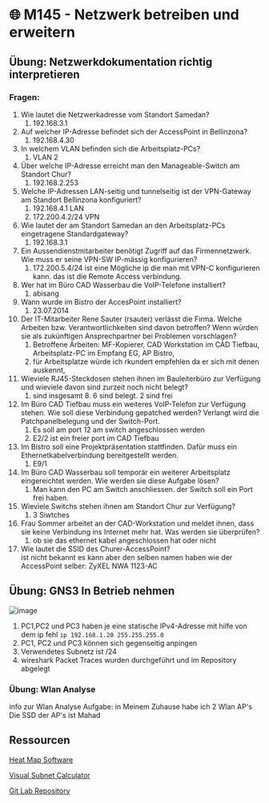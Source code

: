 # 🌐 M145 - Netzwerk betreiben und erweitern   

## Übung: Netzwerkdokumentation richtig interpretieren   
### Fragen:   
1. Wie lautet die Netzwerkadresse vom Standort Samedan?   
    1. 192.168.3.1   
2. Auf welcher IP-Adresse befindet sich der AccessPoint in Bellinzona?   
    1. 192.168.4.30   
3. In welchem VLAN befinden sich die Arbeitsplatz-PCs?   
    1. VLAN 2   
4. Über welche IP-Adresse erreicht man den Manageable-Switch am Standort Chur?   
    1. 192.168.2.253   
5. Welche IP-Adressen LAN-seitig und tunnelseitig ist der VPN-Gateway am Standort Bellinzona konfiguriert?   
    1. 192.168.4.1 LAN   
    2. 172.200.4.2/24 VPN   
6. Wie lautet der am Standort Samedan an den Arbeitsplatz-PCs eingetragene Standardgateway?   
    1. 192.168.3.1   
7. Ein Aussendienstmitarbeiter benötigt Zugriff auf das Firmennetzwerk. Wie muss er seine VPN-SW IP-mässig konfigurieren?   
    1. 172.200.5.4/24 ist eine Mögliche ip die man mit VPN-C konfigurieren kann. das ist die Remote Access verbindung.   
8. Wer hat im Büro CAD Wasserbau die VoIP-Telefone installiert?   
    1. abisang   
9. Wann wurde im Bistro der AccesPoint installiert?   
    1. 23.07.2014   
10. Der IT-Mitarbeiter Rene Sauter (rsauter) verlässt die Firma. Welche Arbeiten bzw. Verantwortlichkeiten sind davon betroffen? Wenn würden sie als zukünftigen Ansprechpartner bei Problemen vorschlagen?   
    1. Betroffene Arbeiten: MF-Kopierer, CAD Workstation im CAD Tiefbau, Arbeitsplatz-PC im Empfang EG, AP Bistro,    
    2. für Arbeitsplatze würde ich rkundert empfehlen da er sich mit denen auskennt,    
11. Wieviele RJ45-Steckdosen stehen ihnen im Bauleiterbüro zur Verfügung und wieviele davon sind zurzeit noch nicht belegt?   
    1.  sind insgesamt 8. 6 sind belegt. 2 sind frei   
12. Im Büro CAD Tiefbau muss ein weiteres VoIP-Telefon zur Verfügung stehen. Wie soll diese Verbindung gepatched werden? Verlangt wird die Patchpanelbelegung und der Switch-Port.   
    1. Es soll am port 12 am switch angeschlossen werden   
    2. E2/2 ist ein freier port im CAD Tiefbau   
13. Im Bistro soll eine Projektpräsentation stattfinden. Dafür muss ein Ethernetkabelverbindung bereitgestellt werden.   
    1. E9/1   
14. Im Büro CAD Wasserbau soll temporär ein weiterer Arbeitsplatz eingereichtet werden. Wie werden sie diese Aufgabe lösen?   
    1. Man kann den PC am Switch anschliessen. der Switch soll ein Port frei haben.    
15. Wieviele Switchs stehen ihnen am Standort Chur zur Verfügung?   
    1. 3 Siwtches   
16. Frau Sommer arbeitet an der CAD-Workstation und meldet ihnen, dass sie keine Verbindung ins Internet mehr hat. Was werden sie überprüfen?   
    1. ob sie das ethernet kabel angeschlossen hat oder nicht   
17. Wie lautet die SSID des Churer-AccessPoint?   
    ist nicht bekannt es kann aber den selben namen haben wie der AccessPoint selber: ZyXEL NWA 1123-AC   

## Übung: GNS3 In Betrieb nehmen
![image](https://github.com/Zubcal/m145/assets/127558095/449e797a-991e-410b-b69f-500ca4518a91)
1. PC1,PC2 und PC3 haben je eine statische IPv4-Adresse mit hilfe von dem ip fehl `ip 192.168.1.20 255.255.255.0`
2. PC1, PC2 und PC3 können sich gegenseitig anpingen 
3. Verwendetes Subnetz ist /24
4. wireshark Packet Traces wurden durchgeführt und im Repository abgelegt

### Übung: Wlan Analyse
info zur Wlan Analyse Aufgabe: in Meinem Zuhause habe ich 2 Wlan AP's Die SSD der AP's ist Mahad
  
## Ressourcen   

[Heat Map Software]([url](https://tbzedu.sharepoint.com/sites/campus/students/it/Forms/AllItems.aspx?id=/sites/campus/students/it/_read-only/M145/03%20-%20Tools/Ekahau%20Heatmapper-Setup.exe&parent=/sites/campus/students/it/_read-only/M145/03%20-%20Tools))

[Visual Subnet Calculator]([url](https://www.davidc.net/sites/default/subnets/subnets.html))

[Git Lab Repository ](https://gitlab.com/ch-tbz-it/Stud/m145)
   
